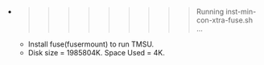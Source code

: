 * >>>>>>>>> Running inst-min-con-xtra-fuse.sh ...
  * Install fuse(fusermount) to run TMSU.
  * Disk size = 1985804K. Space Used = 4K.
